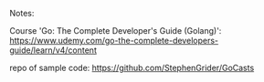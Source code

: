 
Notes:

Course 'Go: The Complete Developer's Guide (Golang)': https://www.udemy.com/go-the-complete-developers-guide/learn/v4/content

 repo of sample code: https://github.com/StephenGrider/GoCasts
